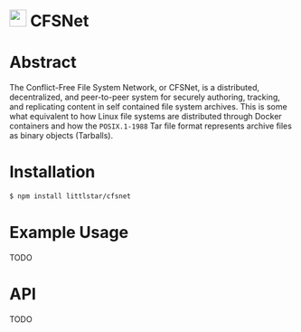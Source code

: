 <img src="https://github.com/AraBlocks/docs/blob/master/ara.png" width="30" height="30" /> CFSNet
======

# Abstract

The Conflict-Free File System Network, or CFSNet, is a distributed,
decentralized, and peer-to-peer system for securely authoring, tracking,
and replicating content in self contained file system archives. This is
some what equivalent to how Linux file systems are distributed through Docker
containers and how the `POSIX.1-1988` Tar file format represents archive files
as binary objects (Tarballs).

# Installation

```sh
$ npm install littlstar/cfsnet
```

# Example Usage

TODO

# API

TODO
